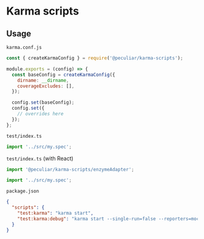 # Karma scripts

## Usage

`karma.conf.js`
```js
const { createKarmaConfig } = require('@peculiar/karma-scripts');

module.exports = (config) => {
  const baseConfig = createKarmaConfig({
    dirname: __dirname,
    coverageExcludes: [],
  });

  config.set(baseConfig);
  config.set({
    // overrides here
  });
};
```

`test/index.ts`
```ts
import '../src/my.spec';
```

`test/index.ts` (with React)
```ts
import '@peculiar/karma-scripts/enzymeAdapter';

import '../src/my.spec';
```

`package.json`
```json
{
  "scripts": {
    "test:karma": "karma start",
    "test:karma:debug": "karma start --single-run=false --reporters=mocha --debug"
  }
}
```
